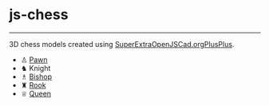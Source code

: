 # js-chess
-----
3D chess models created using [SuperExtraOpenJSCad.orgPlusPlus](http://github.com/michalbe/SEOJC.oPP).

 - ♙ [Pawn](https://github.com/michalbe/js-chess/blob/master/stl/pawn.stl)
 - ♞ Knight
 - ♗ [Bishop](https://github.com/michalbe/js-chess/blob/master/stl/bishop.stl)
 - ♜ [Rook](https://github.com/michalbe/js-chess/blob/master/stl/rook.stl)
 - ♕ [Queen](https://github.com/michalbe/js-chess/blob/master/stl/queen.stl)

